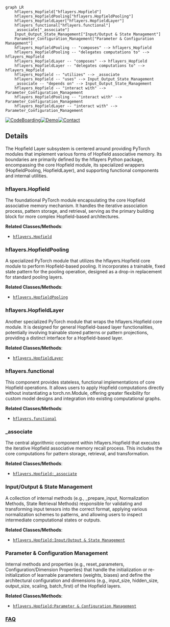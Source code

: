 ```mermaid
graph LR
    hflayers_Hopfield["hflayers.Hopfield"]
    hflayers_HopfieldPooling["hflayers.HopfieldPooling"]
    hflayers_HopfieldLayer["hflayers.HopfieldLayer"]
    hflayers_functional["hflayers.functional"]
    _associate["_associate"]
    Input_Output_State_Management["Input/Output & State Management"]
    Parameter_Configuration_Management["Parameter & Configuration Management"]
    hflayers_HopfieldPooling -- "composes" --> hflayers_Hopfield
    hflayers_HopfieldPooling -- "delegates computations to" --> hflayers_Hopfield
    hflayers_HopfieldLayer -- "composes" --> hflayers_Hopfield
    hflayers_HopfieldLayer -- "delegates computations to" --> hflayers_Hopfield
    hflayers_Hopfield -- "utilizes" --> _associate
    hflayers_Hopfield -- "uses" --> Input_Output_State_Management
    _associate -- "depends on" --> Input_Output_State_Management
    hflayers_Hopfield -- "interact with" --> Parameter_Configuration_Management
    hflayers_HopfieldPooling -- "interact with" --> Parameter_Configuration_Management
    hflayers_HopfieldLayer -- "interact with" --> Parameter_Configuration_Management
```

[![CodeBoarding](https://img.shields.io/badge/Generated%20by-CodeBoarding-9cf?style=flat-square)](https://github.com/CodeBoarding/GeneratedOnBoardings)[![Demo](https://img.shields.io/badge/Try%20our-Demo-blue?style=flat-square)](https://www.codeboarding.org/demo)[![Contact](https://img.shields.io/badge/Contact%20us%20-%20contact@codeboarding.org-lightgrey?style=flat-square)](mailto:contact@codeboarding.org)

## Details

The Hopfield Layer subsystem is centered around providing PyTorch modules that implement various forms of Hopfield associative memory. Its boundaries are primarily defined by the hflayers Python package, encompassing the core Hopfield module, its specialized wrappers (HopfieldPooling, HopfieldLayer), and supporting functional components and internal utilities.

### hflayers.Hopfield
The foundational PyTorch module encapsulating the core Hopfield associative memory mechanism. It handles the iterative association process, pattern storage, and retrieval, serving as the primary building block for more complex Hopfield-based architectures.


**Related Classes/Methods**:

- <a href="https://github.com/ml-jku/hopfield-layers/blob/master/hflayers/__init__.py" target="_blank" rel="noopener noreferrer">`hflayers.Hopfield`</a>


### hflayers.HopfieldPooling
A specialized PyTorch module that utilizes the hflayers.Hopfield core module to perform Hopfield-based pooling. It incorporates a trainable, fixed state pattern for the pooling operation, designed as a drop-in replacement for standard pooling layers.


**Related Classes/Methods**:

- <a href="https://github.com/ml-jku/hopfield-layers/blob/master/hflayers/__init__.py" target="_blank" rel="noopener noreferrer">`hflayers.HopfieldPooling`</a>


### hflayers.HopfieldLayer
Another specialized PyTorch module that wraps the hflayers.Hopfield core module. It is designed for general Hopfield-based layer functionalities, potentially involving trainable stored patterns or pattern projections, providing a distinct interface for a Hopfield-based layer.


**Related Classes/Methods**:

- <a href="https://github.com/ml-jku/hopfield-layers/blob/master/hflayers/__init__.py" target="_blank" rel="noopener noreferrer">`hflayers.HopfieldLayer`</a>


### hflayers.functional
This component provides stateless, functional implementations of core Hopfield operations. It allows users to apply Hopfield computations directly without instantiating a torch.nn.Module, offering greater flexibility for custom model designs and integration into existing computational graphs.


**Related Classes/Methods**:

- <a href="https://github.com/ml-jku/hopfield-layers/blob/master/hflayers/functional.py" target="_blank" rel="noopener noreferrer">`hflayers.functional`</a>


### _associate
The central algorithmic component within hflayers.Hopfield that executes the iterative Hopfield associative memory recall process. This includes the core computations for pattern storage, retrieval, and transformation.


**Related Classes/Methods**:

- <a href="https://github.com/ml-jku/hopfield-layers/blob/master/hflayers/__init__.py" target="_blank" rel="noopener noreferrer">`hflayers.Hopfield:_associate`</a>


### Input/Output & State Management
A collection of internal methods (e.g., _prepare_input, Normalization Methods, State Retrieval Methods) responsible for validating and transforming input tensors into the correct format, applying various normalization schemes to patterns, and allowing users to inspect intermediate computational states or outputs.


**Related Classes/Methods**:

- <a href="https://github.com/ml-jku/hopfield-layers/blob/master/hflayers/__init__.py" target="_blank" rel="noopener noreferrer">`hflayers.Hopfield:Input/Output & State Management`</a>


### Parameter & Configuration Management
Internal methods and properties (e.g., reset_parameters, Configuration/Dimension Properties) that handle the initialization or re-initialization of learnable parameters (weights, biases) and define the architectural configuration and dimensions (e.g., input_size, hidden_size, output_size, scaling, batch_first) of the Hopfield layers.


**Related Classes/Methods**:

- <a href="https://github.com/ml-jku/hopfield-layers/blob/master/hflayers/__init__.py" target="_blank" rel="noopener noreferrer">`hflayers.Hopfield:Parameter & Configuration Management`</a>




### [FAQ](https://github.com/CodeBoarding/GeneratedOnBoardings/tree/main?tab=readme-ov-file#faq)
